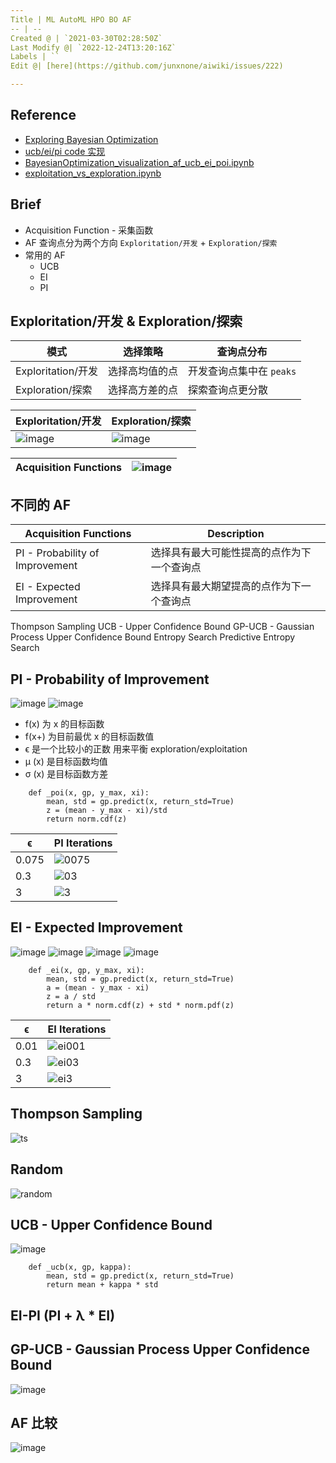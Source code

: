 ```yaml
---
Title | ML AutoML HPO BO AF
-- | --
Created @ | `2021-03-30T02:28:50Z`
Last Modify @| `2022-12-24T13:20:16Z`
Labels | ``
Edit @| [here](https://github.com/junxnone/aiwiki/issues/222)

---
```

## Reference
- [Exploring Bayesian Optimization](https://distill.pub/2020/bayesian-optimization/)
- [ucb/ei/pi code 实现](https://github.com/fmfn/BayesianOptimization/blob/91441fe4002fb6ebdb4aa5e33826230d8df560d0/bayes_opt/util.py#L74)
- [BayesianOptimization_visualization_af_ucb_ei_poi.ipynb](https://github.com/junxnone/examples/blob/master/BayesianOptimization/BayesianOptimization_visualization_af_ucb_ei_poi.ipynb)
- [exploitation_vs_exploration.ipynb](https://github.com/fmfn/BayesianOptimization/blob/91441fe4002fb6ebdb4aa5e33826230d8df560d0/examples/exploitation_vs_exploration.ipynb)


## Brief
- Acquisition Function - 采集函数
- AF 查询点分为两个方向 `Exploritation/开发` + `Exploration/探索`
- 常用的 AF
  - UCB
  - EI
  - PI
 
## Exploritation/开发 & Exploration/探索 

模式 | 选择策略 | 查询点分布
-- | -- | --
Exploritation/开发 | 选择高均值的点 | 开发查询点集中在 `peaks`
Exploration/探索 | 选择高方差的点 | 探索查询点更分散

Exploritation/开发 | Exploration/探索 
-- | --
![image](https://user-images.githubusercontent.com/2216970/113095514-23aec180-9226-11eb-8103-d5939fc78f45.png)| ![image](https://user-images.githubusercontent.com/2216970/113095483-142f7880-9226-11eb-846c-ae031a7c3461.png)


Acquisition Functions | ![image](https://user-images.githubusercontent.com/2216970/112939674-7a50c880-915e-11eb-93f0-2d37095111c0.png)
-- | --

## 不同的 AF
Acquisition Functions| Description
-- | --
PI - Probability of Improvement | 选择具有最大可能性提高的点作为下一个查询点
EI - Expected Improvement | 选择具有最大期望提高的点作为下一个查询点
Thompson Sampling
UCB - Upper Confidence Bound
GP-UCB - Gaussian Process Upper Confidence Bound
Entropy Search
Predictive Entropy Search

## PI - Probability of Improvement
![image](https://user-images.githubusercontent.com/2216970/112924826-66e43400-9143-11eb-9cc3-c456927f79dc.png)
![image](https://user-images.githubusercontent.com/2216970/112924855-73688c80-9143-11eb-90c4-382f0294b8eb.png)

- f(x) 为 x 的目标函数
- f(x+) 为目前最优 x 的目标函数值
- ϵ 是一个比较小的正数 用来平衡 exploration/exploitation
- μ (x) 是目标函数均值
- σ (x) 是目标函数方差

```
    def _poi(x, gp, y_max, xi):
        mean, std = gp.predict(x, return_std=True)
        z = (mean - y_max - xi)/std
        return norm.cdf(z)
```
ϵ | PI Iterations
-- | -- 
0.075 | ![0075](https://user-images.githubusercontent.com/2216970/112940423-b6d0f400-915f-11eb-9e44-098d4b94d355.gif)
0.3 |  ![03](https://user-images.githubusercontent.com/2216970/112940434-bafd1180-915f-11eb-937b-6e72e7358e7b.gif)
3 | ![3](https://user-images.githubusercontent.com/2216970/112940442-be909880-915f-11eb-9d2a-c5010bd8e2ea.gif)

## EI - Expected Improvement
![image](https://user-images.githubusercontent.com/2216970/112943007-812e0a00-9163-11eb-946d-689927b1384c.png)
![image](https://user-images.githubusercontent.com/2216970/112943055-9014bc80-9163-11eb-9c33-68dd984eb65c.png)
![image](https://user-images.githubusercontent.com/2216970/112943283-df5aed00-9163-11eb-8b3e-57a9ab7e5f99.png)
![image](https://user-images.githubusercontent.com/2216970/112943311-ebdf4580-9163-11eb-87b0-cc0a6dbe0722.png)
```
    def _ei(x, gp, y_max, xi):
        mean, std = gp.predict(x, return_std=True)
        a = (mean - y_max - xi)
        z = a / std
        return a * norm.cdf(z) + std * norm.pdf(z)
```
ϵ | EI Iterations
-- | -- 
0.01 | ![ei001](https://user-images.githubusercontent.com/2216970/112944058-e2a2a880-9164-11eb-8884-9b4fcbc013ef.gif)
0.3 | ![ei03](https://user-images.githubusercontent.com/2216970/112944070-e6cec600-9164-11eb-9d40-526cea16f76a.gif)
3 | ![ei3](https://user-images.githubusercontent.com/2216970/112944078-ea624d00-9164-11eb-8e6e-e2b6d52d51cc.gif)

## Thompson Sampling
![ts](https://user-images.githubusercontent.com/2216970/112948062-29df6800-916a-11eb-9dc1-fb1d1508ec1c.gif)

## Random
![random](https://user-images.githubusercontent.com/2216970/112948076-2cda5880-916a-11eb-9e22-e67f4eb012a3.gif)

## UCB - Upper Confidence Bound
![image](https://user-images.githubusercontent.com/2216970/112947375-4929c580-9169-11eb-921b-5b0c6bed5db6.png)

```
    def _ucb(x, gp, kappa):
        mean, std = gp.predict(x, return_std=True)
        return mean + kappa * std
```
## EI-PI (PI + λ * EI)

## GP-UCB - Gaussian Process Upper Confidence Bound
![image](https://user-images.githubusercontent.com/2216970/112947303-357e5f00-9169-11eb-83c6-2fc4520abdba.png)

## AF 比较 
![image](https://user-images.githubusercontent.com/2216970/112946627-57c3ad00-9168-11eb-8977-f0807fa99008.png)

